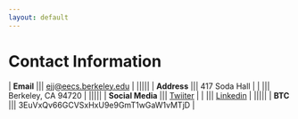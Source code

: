 ```yaml
---
layout: default
---
```


Contact Information
===================

| **Email**        ||| <ejj@eecs.berkeley.edu> |
|||||
| **Address**      ||| 417 Soda Hall           |
|                  ||| Berkeley, CA 94720      |
|||||
| **Social Media** ||| [Twiiter](https://twitter.com/etha92000) |
|                  ||| [Linkedin](https://www.linkedin.com/pub/ethan-jackson/b/780/344) |
|||||
| **BTC**        ||| 3EuVxQv66GCVSxHxU9e9GmT1wGaW1vMTjD |
